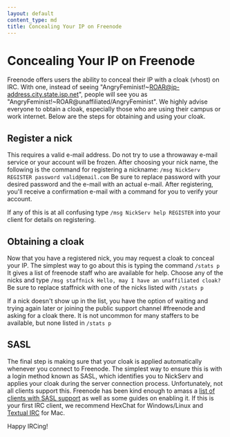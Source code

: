 ```yaml
---
layout: default
content_type: md
title: Concealing Your IP on Freenode
---
```


# Concealing Your IP on Freenode
Freenode offers users the ability to conceal their IP with a cloak (vhost) on IRC.  With one, instead of seeing "AngryFeminist!~ROAR@ip-address.city.state.isp.net", people will see you as "AngryFeminist!~ROAR@unaffiliated/AngryFeminist".  We highly advise everyone to obtain a cloak, especially those who are using their campus or work internet. Below are the steps for obtaining and using your cloak.

## Register a nick
This requires a valid e-mail address.  Do not try to use a throwaway e-mail service or your account will be frozen.  After choosing your nick name, the following is the command for registering a nickname: `/msg NickServ REGISTER password valid@email.com` Be sure to replace password with your desired password and the e-mail with an actual e-mail. After registering, you'll receive a confirmation e-mail with a command for you to verify your account.

If any of this is at all confusing type `/msg NickServ help REGISTER` into your client for details on registering.

## Obtaining a cloak
Now that you have a registered nick, you may request a cloak to conceal your IP.  The simplest way to go about this is typing the command `/stats p` It gives a list of freenode staff who are available for help.  Choose any of the nicks and type `/msg staffnick Hello, may I have an unaffiliated cloak?` Be sure to replace staffnick with one of the nicks listed with `/stats p`

If a nick doesn't show up in the list, you have the option of waiting and trying again later or joining the public support channel #freenode and asking for a cloak there. It is not uncommon for many staffers to be available, but none listed in `/stats p`

## SASL
The final step is making sure that your cloak is applied automatically whenever you connect to Freenode.  The simplest way to ensure this is with a login method known as SASL, which identifies you to NickServ and applies your cloak during the server connection process.  Unfortunately, not all clients support this.  Freenode has been kind enough to amass a [list of clients with SASL support](https://freenode.net/sasl/) as well as some guides on enabling it. If this is your first IRC client, we recommend HexChat for Windows/Linux and [Textual IRC](http://inzain.net/textual-builds/) for Mac.

Happy IRCing!